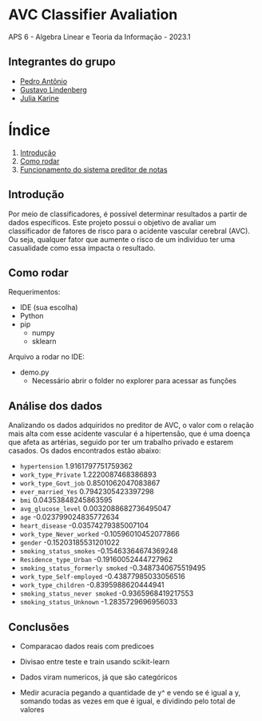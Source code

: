 # AVC Classifier Avaliation

APS 6 - Algebra Linear e Teoria da Informação - 2023.1

## Integrantes do grupo
* [Pedro Antônio](https://github.com/P-ASilva)
* [Gustavo Lindenberg](https://github.com/gustavolp1)
* [Julia Karine](https://github.com/Juliakp1)

# Índice
1. [Introdução](#introdução)
2. [Como rodar](#como-rodar)
3. [Funcionamento do sistema preditor de notas](#funcionamento-do-sistema-preditor-de-notas)

## Introdução

Por meio de classificadores, é possível determinar resultados a partir de dados específicos. Este projeto possui o objetivo de avaliar um classificador de fatores de risco para o acidente vascular cerebral (AVC). Ou seja, qualquer fator que aumente o risco de um indivíduo ter uma casualidade como essa impacta o resultado.



## Como rodar

Requerimentos:
- IDE (sua escolha)
- Python
- pip
    - numpy
    - sklearn

Arquivo a rodar no IDE:
- demo.py
    - Necessário abrir o folder no explorer para acessar as funções

## Análise dos dados

Analizando os dados adquiridos no preditor de AVC, o valor com o relação mais alta com esse acidente vascular é a hipertensão, que é uma doença que afeta as artérias, seguido por ter um trabalho privado e estarem casados. Os dados encontrados estão abaixo:

* `hypertension` 1.9161797751759362
* `work_type_Private` 1.2220087468386893
* `work_type_Govt_job` 0.8501062047083867
* `ever_married_Yes` 0.7942305423397298
* `bmi` 0.04353848245863595
* `avg_glucose_level` 0.0032088682736495047
* `age` -0.023799024835772634
* `heart_disease` -0.03574279385007104
* `work_type_Never_worked` -0.10596010452077866
* `gender` -0.15203185531201022
* `smoking_status_smokes` -0.15463364674369248
* `Residence_type_Urban` -0.19160052444727962
* `smoking_status_formerly smoked` -0.3487340675519495
* `work_type_Self-employed` -0.43877985033056516
* `work_type_children` -0.8395988620444941
* `smoking_status_never smoked` -0.9365968419217553
* `smoking_status_Unknown` -1.2835729696956033
 
## Conclusões

- Comparacao dados reais com predicoes

- Divisao entre teste e train usando scikit-learn

- Dados viram numericos, já que são categóricos

- Medir acuracia pegando a quantidade de y^ e vendo se é igual a y, somando todas as vezes em que é igual, e dividindo pelo total de valores